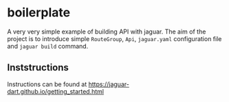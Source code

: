 # boilerplate

A very very simple example of building API with jaguar. The aim of the project is to introduce simple `RouteGroup`, `Api`, `jaguar.yaml` configuration file and `jaguar build` command.

## Inststructions

Instructions can be found at https://jaguar-dart.github.io/getting_started.html
